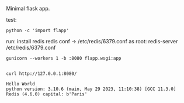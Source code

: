 Minimal flask app.

test:

    python -c 'import flapp'

run:
    install redis
    redis conf -> /etc/redis/6379.conf
    as root:
        redis-server /etc/redis/6379.conf


    gunicorn --workers 1 -b :8080 flapp.wsgi:app


    curl http://127.0.0.1:8080/

    Hello World
    python version: 3.10.6 (main, May 29 2023, 11:10:38) [GCC 11.3.0]
    Redis (4.6.0) capital: b'Paris'
